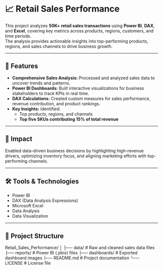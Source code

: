 # 📈 Retail Sales Performance

This project analyzes **50K+ retail sales transactions** using **Power BI**, **DAX**, and **Excel**, covering key metrics across products, regions, customers, and time periods.  
The analysis provides actionable insights into top-performing products, regions, and sales channels to drive business growth.

---

## 🚀 Features

- **Comprehensive Sales Analysis:** Processed and analyzed sales data to uncover trends and patterns.
- **Power BI Dashboards:** Built interactive visualizations for business stakeholders to track KPIs in real time.
- **DAX Calculations:** Created custom measures for sales performance, revenue contribution, and product rankings.
- **Key Insights:** Identified:
  - Top products, regions, and channels
  - **Top five SKUs contributing 15% of total revenue**

---

## 🎯 Impact

Enabled data-driven business decisions by highlighting high-revenue drivers, optimizing inventory focus, and aligning marketing efforts with top-performing channels.

---

## 🛠 Tools & Technologies

- Power BI
- DAX (Data Analysis Expressions)
- Microsoft Excel
- Data Analysis
- Data Visualization

---

## 📂 Project Structure
Retail_Sales_Performance/
│
├── data/ # Raw and cleaned sales data files
├── reports/ # Power BI (.pbix) files
├── dashboards/ # Exported dashboard images
├── README.md # Project documentation
└── LICENSE # License file
